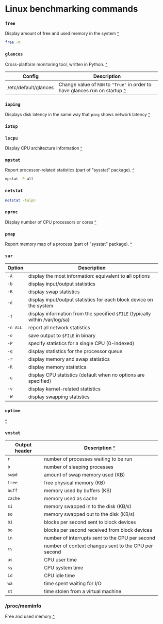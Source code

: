 # Linux benchmarking commands
### `free`
Display amount of free and used memory in the system [^][L5PMT-memory]
```sh
free -m
```
### `glances`
Cross-platform monitoring tool, written in Python. [^][L5PMT-glances]

Config                | Description
---                   | ---
/etc/default/glances  | Change value of `RUN` to `"True"` in order to have glances run on startup [^][L5PMT-glances]
### `ioping`
Displays disk latency in the same way that `ping` shows network latency [^][L5PMT-disk]
### `iotop`
### `lscpu`
Display CPU architecture information [^][L5PMT-cpu]
### `mpstat`
Report processor-related statistics (part of "sysstat" package). [^][L5PMT-network]
```sh
mpstat -P all
```
### `netstat`
```sh
netstat -tulpn
```
### `nproc`
Display number of CPU processors or cores [^][L5PMT-cpu]
### `pmap`
Report memory map of a process (part of "sysstat" package). [^][L5PMT-network]
### `sar`
Option  | Description
---     | ---
`-A`    | display the most information: equivalent to **a**ll options
`-b`    | display input/output statistics
`-B`    | display swap statistics
`-d`    | display input/output statistics for each block device on the system
`-f`    | display information from the specified `$FILE` (typically within /var/log/sa)
`-n ALL`  | report all network statistics
`-o`    | save output to `$FILE` in binary
`-P`    | specify statistics for a single CPU (0-indexed)
`-q`    | display statistics for the processor queue
`-r`    | display memory and swap statistics
`-R`    | display memory statistics
`-u`    | display CPU statistics (default when no options are specified)
`-v`    | display kernel-related statistics
`-W`    | display swapping statistics

### `uptime`
[^][L5PMT-cpu]
### `vmstat`

Output header | Description [^][Eckert]
---           | ---
`r`           | number of processes waiting to be run
`b`           | number of sleeping processes
`swpd`        | amount of swap memory used (KB)
`free`        | free physical memory (KB)
`buff`        | memory used by buffers (KB)
`cache`       | memory used as cache
`si`          | memory swapped in to the disk (KB/s)
`so`          | memory swapped out to the disk (KB/s)
`bi`          | blocks per second sent to block devices
`bo`          | blocks per second received from block devices
`in`          | number of interrupts sent to the CPU per second
`cs`          | number of context changes sent to the CPU per second
`us`          | CPU user time
`sy`          | CPU system time
`id`          | CPU idle time
`wa`          | time spent waiting for I/O
`st`          | time stolen from a virtual machine


### /proc/meminfo
Free and used memory [^][L5PMT-memory]
## 
[Eckert]: # "Eckert, Jason. _Linux+ Guide to Linux Certification_. Course Technology, 2012."
[L5PMT-glances]: https://subscription.packtpub.com/video/programming/9781838559250/p1/video1_3/glances-tool 'Linux 5 Performance Monitoring and Tuning: "Glances Tool"'
[L5PMT-cpu]: https://subscription.packtpub.com/video/programming/9781838559250/p1/video1_2/cpu-run-queue-and-load-average 'Linux 5 Performance Monitoring and Tuning: "CPU - Run Queue and Load Average"'
[L5PMT-memory]: https://subscription.packtpub.com/video/programming/9781838559250/p1/video1_4/memory-and-swap-management-on-linux 'Linux 5 Performance Monitoring and Tuning: "Memory and Swap Management on Linux"'
[L5PMT-disk]: https://subscription.packtpub.com/video/programming/9781838559250/p1/video1_5/disk-io-operations-on-linux 'Linux 5 Performance Monitoring and Tuning: "Disk IO Operations on Linux"'
[L5PMT-network]: https://subscription.packtpub.com/video/programming/9781838559250/p1/video1_6/monitoring-and-understanding-network 'Linux 5 Performance Monitoring and Tuning: "Monitoring and Understanding Network"'
[L5PMT-subsystem]: https://subscription.packtpub.com/video/programming/9781838559250/p2/video2_1/subsystem-analysis-with-vmstat 'Linux 5 Performance Monitoring and Tuning: "Subsystem Analysis with vmstat"'

[free]:           #free             "Display amount of free and used memory in the system"
[glances]:        #glances          "Cross-platform monitoring tool, written in Python"
[lscpu]:          #lscpu            "Display CPU architecture information"
[nproc]:          #nproc            "Display number of CPU processors or cores"
[pmap]:           #pmap             "Report memory map of a process"
[vmstat]:         #vmstat           '`vmstat`&#10;Provides more detail than `free`&#10;Rothwell, William. _CompTIA Linux+ Portable Command Guide_.&#10;Eckert, Jason. _Linux+ Guide to Linux Certification_. Course Technology, 2012: 642'